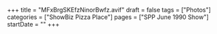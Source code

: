 +++
title = "MFxBrgSKEfzNinorBwfz.avif"
draft = false
tags = ["Photos"]
categories = ["ShowBiz Pizza Place"]
pages = ["SPP June 1990 Show"]
startDate = ""
+++
